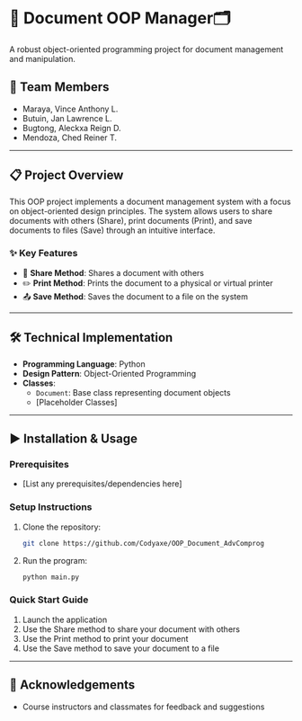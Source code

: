 # 📄 Document OOP Manager🗂️

A robust object-oriented programming project for document management and manipulation.

## 👥 Team Members
- Maraya, Vince Anthony L.
- Butuin, Jan Lawrence L.
- Bugtong, Aleckxa Reign D.
- Mendoza, Ched Reiner T.

---

## 📋 Project Overview
This OOP project implements a document management system with a focus on object-oriented design principles. The system allows users to share documents with others (Share), print documents (Print), and save documents to files (Save) through an intuitive interface.

### ✨ Key Features
- 📑 **Share Method**: Shares a document with others
- ✏️ **Print Method**: Prints the document to a physical or virtual printer
- 📤 **Save Method**: Saves the document to a file on the system

---

## 🛠️ Technical Implementation
- **Programming Language**: Python
- **Design Pattern**: Object-Oriented Programming
- **Classes**:
  - `Document`: Base class representing document objects
  - [Placeholder Classes]

---

## ▶️ Installation & Usage

### Prerequisites
- [List any prerequisites/dependencies here]

### Setup Instructions
1. Clone the repository:
   ```bash
   git clone https://github.com/Codyaxe/OOP_Document_AdvComprog
   ```
2. Run the program:
   ```bash
   python main.py
   ```

### Quick Start Guide
1. Launch the application
2. Use the Share method to share your document with others
3. Use the Print method to print your document
4. Use the Save method to save your document to a file

---

## 👏 Acknowledgements
- Course instructors and classmates for feedback and suggestions